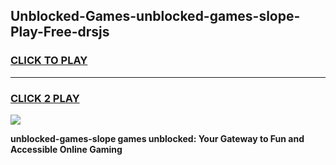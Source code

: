 
## Unblocked-Games-unblocked-games-slope-Play-Free-drsjs
<h3>
<a href="https://premium76.site?title=unblocked-games-slope&ref=15A">CLICK TO PLAY</a></h3>
<hr>

<h3>
<a href="https://premium76.site?title=unblocked-games-slope&ref=15A">CLICK 2 PLAY</a>
  
</h3>

<a href="https://premium76.site?title=unblocked-games-slope&ref=15A"><img src="https://clearcache.store/games.png"></a>


**unblocked-games-slope games unblocked: Your Gateway to Fun and Accessible Online Gaming**
